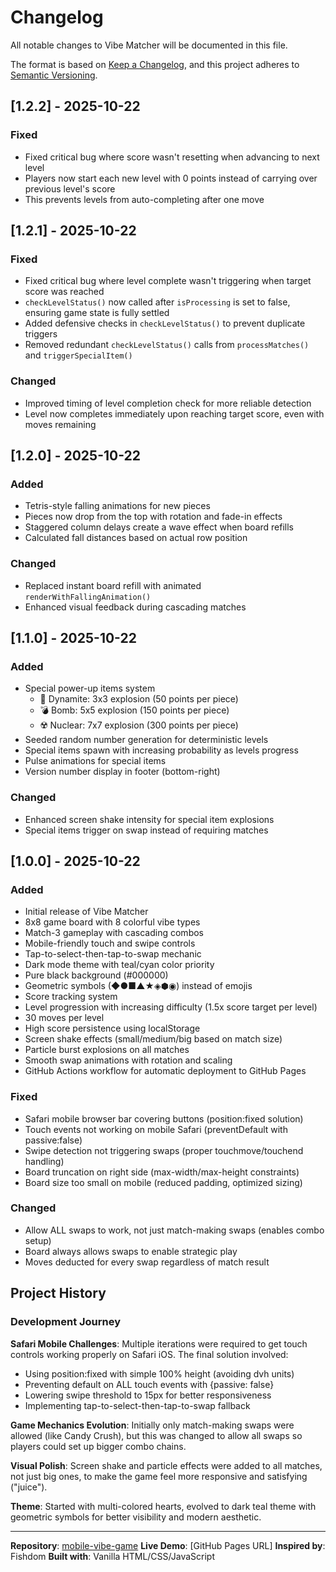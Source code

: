 # Changelog

All notable changes to Vibe Matcher will be documented in this file.

The format is based on [Keep a Changelog](https://keepachangelog.com/en/1.0.0/),
and this project adheres to [Semantic Versioning](https://semver.org/spec/v2.0.0.html).

## [1.2.2] - 2025-10-22

### Fixed
- Fixed critical bug where score wasn't resetting when advancing to next level
- Players now start each new level with 0 points instead of carrying over previous level's score
- This prevents levels from auto-completing after one move

## [1.2.1] - 2025-10-22

### Fixed
- Fixed critical bug where level complete wasn't triggering when target score was reached
- `checkLevelStatus()` now called after `isProcessing` is set to false, ensuring game state is fully settled
- Added defensive checks in `checkLevelStatus()` to prevent duplicate triggers
- Removed redundant `checkLevelStatus()` calls from `processMatches()` and `triggerSpecialItem()`

### Changed
- Improved timing of level completion check for more reliable detection
- Level now completes immediately upon reaching target score, even with moves remaining

## [1.2.0] - 2025-10-22

### Added
- Tetris-style falling animations for new pieces
- Pieces now drop from the top with rotation and fade-in effects
- Staggered column delays create a wave effect when board refills
- Calculated fall distances based on actual row position

### Changed
- Replaced instant board refill with animated `renderWithFallingAnimation()`
- Enhanced visual feedback during cascading matches

## [1.1.0] - 2025-10-22

### Added
- Special power-up items system
  - 🧨 Dynamite: 3x3 explosion (50 points per piece)
  - 💣 Bomb: 5x5 explosion (150 points per piece)
  - ☢️ Nuclear: 7x7 explosion (300 points per piece)
- Seeded random number generation for deterministic levels
- Special items spawn with increasing probability as levels progress
- Pulse animations for special items
- Version number display in footer (bottom-right)

### Changed
- Enhanced screen shake intensity for special item explosions
- Special items trigger on swap instead of requiring matches

## [1.0.0] - 2025-10-22

### Added
- Initial release of Vibe Matcher
- 8x8 game board with 8 colorful vibe types
- Match-3 gameplay with cascading combos
- Mobile-friendly touch and swipe controls
- Tap-to-select-then-tap-to-swap mechanic
- Dark mode theme with teal/cyan color priority
- Pure black background (#000000)
- Geometric symbols (◆●■▲★◈⬢◉) instead of emojis
- Score tracking system
- Level progression with increasing difficulty (1.5x score target per level)
- 30 moves per level
- High score persistence using localStorage
- Screen shake effects (small/medium/big based on match size)
- Particle burst explosions on all matches
- Smooth swap animations with rotation and scaling
- GitHub Actions workflow for automatic deployment to GitHub Pages

### Fixed
- Safari mobile browser bar covering buttons (position:fixed solution)
- Touch events not working on mobile Safari (preventDefault with passive:false)
- Swipe detection not triggering swaps (proper touchmove/touchend handling)
- Board truncation on right side (max-width/max-height constraints)
- Board size too small on mobile (reduced padding, optimized sizing)

### Changed
- Allow ALL swaps to work, not just match-making swaps (enables combo setup)
- Board always allows swaps to enable strategic play
- Moves deducted for every swap regardless of match result

## Project History

### Development Journey

**Safari Mobile Challenges**: Multiple iterations were required to get touch controls working properly on Safari iOS. The final solution involved:
- Using position:fixed with simple 100% height (avoiding dvh units)
- Preventing default on ALL touch events with {passive: false}
- Lowering swipe threshold to 15px for better responsiveness
- Implementing tap-to-select-then-tap-to-swap fallback

**Game Mechanics Evolution**: Initially only match-making swaps were allowed (like Candy Crush), but this was changed to allow all swaps so players could set up bigger combo chains.

**Visual Polish**: Screen shake and particle effects were added to all matches, not just big ones, to make the game feel more responsive and satisfying ("juice").

**Theme**: Started with multi-colored hearts, evolved to dark teal theme with geometric symbols for better visibility and modern aesthetic.

---

**Repository**: [mobile-vibe-game](https://github.com/jedi-diah418/mobile-vibe-game)
**Live Demo**: [GitHub Pages URL]
**Inspired by**: Fishdom
**Built with**: Vanilla HTML/CSS/JavaScript

